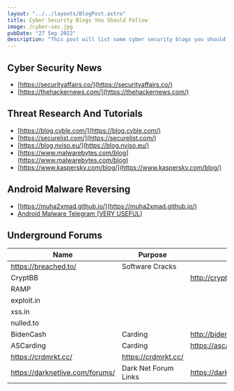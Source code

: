 ```yaml
---
layout: "../../layouts/BlogPost.astro"
title: Cyber Security Blogs You Should Follow
image: /cyber-sec.jpg
pubDate: "27 Sep 2022"
description: "This post will list some cyber security blogs you should follow to keep up to date. Hopefully this helps someone like me who needed some list."
---
```


## Cyber Security News

- [https://securityaffairs.co/](https://securityaffairs.co/)
- [https://thehackernews.com/](https://thehackernews.com/)

## Threat Research And Tutorials

- [https://blog.cyble.com/](https://blog.cyble.com/)
- [https://securelist.com/](https://securelist.com/)
- [https://blog.nviso.eu/](https://blog.nviso.eu/)
- [https://www.malwarebytes.com/blog](https://www.malwarebytes.com/blog)
- [https://www.kaspersky.com/blog/](https://www.kaspersky.com/blog/)

## Android Malware Reversing

- [https://muha2xmad.github.io/](https://muha2xmad.github.io/)
- [Android Malware Telegram (VERY USEFUL)](https://t.me/androidMalware)

## Underground Forums

| Name                            | Purpose              | Link                                                                             |
| ------------------------------- | -------------------- | -------------------------------------------------------------------------------- |
| https://breached.to/            | Software Cracks      |                                                                                  |
| CryptBB                         |                      | http://cryptbbtg65gibadeeo2awe3j7s6evg7eklserehqr4w4e2bis5tebid.onion/member.php |
| RAMP                            |                      |                                                                                  |
| exploit.in                      |                      |                                                                                  |
| xss.in                          |                      |                                                                                  |
| nulled.to                       |                      |                                                                                  |
| BidenCash                       | Carding              | http://biden3veilozweo2xubiusixn4kbfbbih23s6xsd35bzsuaz2weiz4yd.onion/           |
| ASCarding                       | Carding              | https://ascarding.com/                                                           |
| https://crdmrkt.cc/             | https://crdmrkt.cc/  |                                                                                  |
| https://darknetlive.com/forums/ | Dark Net Forum Links | https://darknetlive.com/forums/                                                  |
